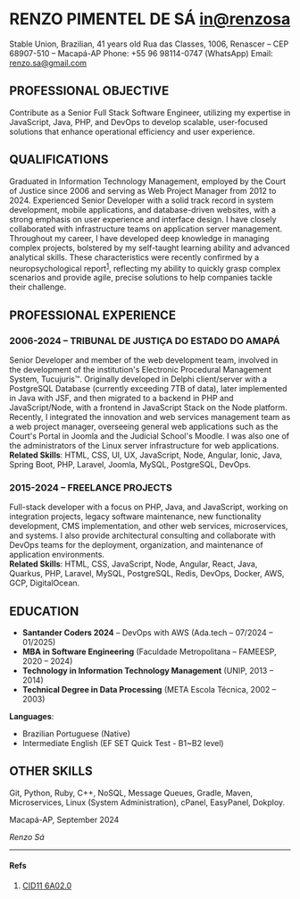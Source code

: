 # RENZO PIMENTEL DE SÁ [in@renzosa](https://www.linkedin.com/in/renzosa)
Stable Union, Brazilian, 41 years old
Rua das Classes, 1006, Renascer – CEP 68907-510 – Macapá-AP
Phone: +55 96 98114-0747 (WhatsApp) 
Email: renzo.sa@gmail.com

## PROFESSIONAL OBJECTIVE
Contribute as a Senior Full Stack Software Engineer, utilizing my expertise in JavaScript, Java, PHP, and DevOps to develop scalable, user-focused solutions that enhance operational efficiency and user experience.

## QUALIFICATIONS
Graduated in Information Technology Management, employed by the Court of Justice since 2006 and serving as Web Project Manager from 2012 to 2024. Experienced Senior Developer with a solid track record in system development, mobile applications, and database-driven websites, with a strong emphasis on user experience and interface design. 
I have closely collaborated with infrastructure teams on application server management. Throughout my career, I have developed deep knowledge in managing complex projects, bolstered by my self-taught learning ability and advanced analytical skills. These characteristics were recently confirmed by a neuropsychological report<sup><a href="#refs">1</a></sup>, reflecting my ability to quickly grasp complex scenarios and provide agile, precise solutions to help companies tackle their challenge.

## PROFESSIONAL EXPERIENCE

### 2006-2024 – TRIBUNAL DE JUSTIÇA DO ESTADO DO AMAPÁ
Senior Developer and member of the web development team, involved in the development of the institution's Electronic Procedural Management System, Tucujuris™. Originally developed in Delphi client/server with a PostgreSQL Database (currently exceeding 7TB of data), later implemented in Java with JSF, and then migrated to a backend in PHP and JavaScript/Node, with a frontend in JavaScript Stack on the Node platform. 
Recently, I integrated the innovation and web services management team as a web project manager, overseeing general web applications such as the Court's Portal in Joomla and the Judicial School's Moodle. I was also one of the administrators of the Linux server infrastructure for web applications.  
**Related Skills**: HTML, CSS, UI, UX, JavaScript, Node, Angular, Ionic, Java, Spring Boot, PHP, Laravel, Joomla, MySQL, PostgreSQL, DevOps.

### 2015-2024 – FREELANCE PROJECTS
Full-stack developer with a focus on PHP, Java, and JavaScript, working on integration projects, legacy software maintenance, new functionality development, CMS implementation, and other web services, microservices, and systems. 
I also provide architectural consulting and collaborate with DevOps teams for the deployment, organization, and maintenance of application environments.  
**Related Skills**: HTML, CSS, JavaScript, Node, Angular, React, Java, Quarkus, PHP, Laravel, MySQL, PostgreSQL, Redis, DevOps, Docker, AWS, GCP, DigitalOcean.

## EDUCATION
- **Santander Coders 2024** – DevOps with AWS (Ada.tech – 07/2024 – 01/2025)
- **MBA in Software Engineering** (Faculdade Metropolitana – FAMEESP,  2020 – 2024)
- **Technology in Information Technology Management** (UNIP, 2013 – 2014)
- **Technical Degree in Data Processing** (META Escola Técnica, 2002 – 2003)

**Languages**: 
- Brazilian Portuguese (Native)
- Intermediate English (EF SET Quick Test - B1~B2 level)

## OTHER SKILLS
Git, Python, Ruby, C++, NoSQL, Message Queues, Gradle, Maven, Microservices, Linux (System Administration), cPanel, EasyPanel, Dokploy.

Macapá-AP, September 2024

_Renzo Sá_

------
#### Refs
1. [CID11 6A02.0](https://icd.who.int/browse/2024-01/mms/en#120443468)
